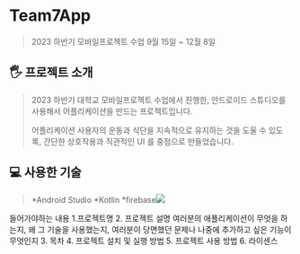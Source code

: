 # Team7App
>2023 하반기 모바일프로젝트 수업
>9월 15일 ~ 12월 8일

## 🖐️ 프로젝트 소개
>2023 하반기 대학교 모바일프로젝트 수업에서 진행한,
>안드로이드 스튜디오를 사용해서 어플리케이션을 만드는 프로젝트입니다.
>
>어플리케이션 사용자의 운동과 식단을 지속적으로 유지하는 것을 도울 수 있도록,
>간단한 상호작용과 직관적인 UI 를 중점으로 만들었습니다.

## 💻 사용한 기술
>*Android Studio
>*Kotlin
>*firebase<img src="https://img.shields.io/badge/firebase-FFCA28?style=for-the-badge&logo=firebase&logoColor=white">

들어가야하는 내용
1.프로젝트명
2. 프로젝트 설명
여러분의 애플리케이션이 무엇을 하는지,
왜 그 기술을 사용했는지,
여러분이 당면했던 문제나 나중에 추가하고 싶은 기능이 무엇인지
3. 목차
4. 프로젝트 설치 및 실행 방법
5. 프로젝트 사용 방법
6. 라이센스
